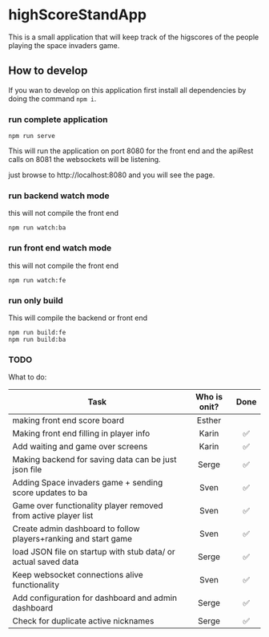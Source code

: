 # highScoreStandApp

This is a small application that will keep track of the higscores of the people playing the space invaders game.

## How to develop

If you wan to develop on this application first install all dependencies by doing the command `npm i`.

### run complete application

```cli
npm run serve
```

This will run the application on port 8080 for the front end and the apiRest calls on 8081 the websockets will be listening.  

just browse to http://localhost:8080 and you will see the page.

### run backend watch mode

this will not compile the front end

```cli
npm run watch:ba
```

### run front end watch mode

this will not compile the front end

```cli
npm run watch:fe
```

### run only build

This will compile the backend or front end

```cli
npm run build:fe
npm run build:ba
```

### TODO

What to do:

| Task                                                                               | Who is onit?  | Done                   |
| ----------------------------------------------------------------------- |:-------------:| :---------------------:|
| making front end score board                                            | Esther        |                        |
| Making front end filling in player info                                 | Karin         | :white_check_mark:     |
| Add waiting and game over screens                                       | Karin         | :white_check_mark:     |
| Making backend for saving data can be just json file                    | Serge         | :white_check_mark:     |
| Adding Space invaders game + sending score updates to ba                | Sven          | :white_check_mark:     |
| Game over functionality player removed from active player list          | Sven          | :white_check_mark:     |
| Create admin dashboard to follow players+ranking and start game         | Sven          | :white_check_mark:     |
| load JSON file on startup with stub data/ or actual saved data          | Serge         | :white_check_mark:     |
| Keep websocket connections alive functionality                          | Sven          | :white_check_mark:     |
| Add configuration for dashboard and admin dashboard                     | Serge         | :white_check_mark:     |
| Check for duplicate active nicknames                                    | Serge         | :white_check_mark:     |
